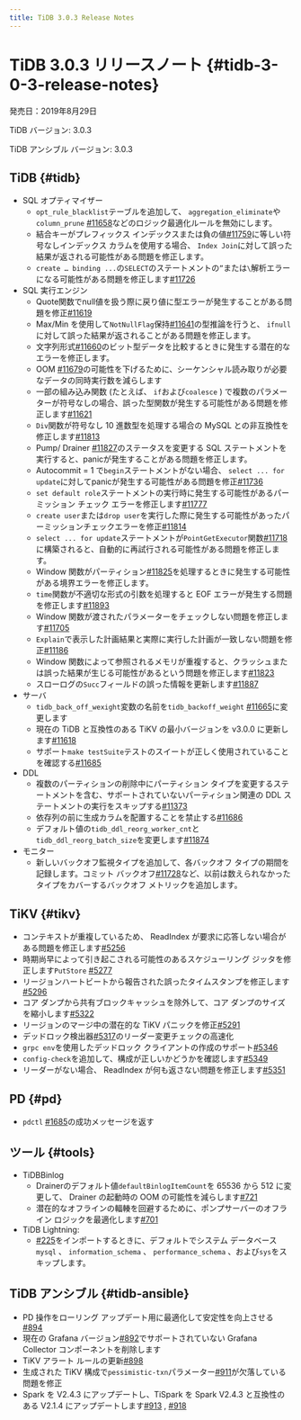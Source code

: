 ```yaml
---
title: TiDB 3.0.3 Release Notes
---
```


# TiDB 3.0.3 リリースノート {#tidb-3-0-3-release-notes}

発売日：2019年8月29日

TiDB バージョン: 3.0.3

TiDB アンシブル バージョン: 3.0.3

## TiDB {#tidb}

-   SQL オプティマイザー
    -   `opt_rule_blacklist`テーブルを追加して、 `aggregation_eliminate`や`column_prune` [#11658](https://github.com/pingcap/tidb/pull/11658)などのロジック最適化ルールを無効にします。
    -   結合キーがプレフィックス インデックスまたは負の値[#11759](https://github.com/pingcap/tidb/pull/11759)に等しい符号なしインデックス カラムを使用する場合、 `Index Join`に対して誤った結果が返される可能性がある問題を修正します。
    -   `create … binding ...`の`SELECT`のステートメントの`”`または`\`解析エラーになる可能性がある問題を修正します[#11726](https://github.com/pingcap/tidb/pull/11726)
-   SQL 実行エンジン
    -   Quote関数でnull値を扱う際に戻り値に型エラーが発生することがある問題を修正[#11619](https://github.com/pingcap/tidb/pull/11619)
    -   Max/Min を使用して`NotNullFlag`保持[#11641](https://github.com/pingcap/tidb/pull/11641)の型推論を行うと、 `ifnull`に対して誤った結果が返されることがある問題を修正します。
    -   文字列形式[#11660](https://github.com/pingcap/tidb/pull/11660)のビット型データを比較するときに発生する潜在的なエラーを修正します。
    -   OOM [#11679](https://github.com/pingcap/tidb/pull/11679)の可能性を下げるために、シーケンシャル読み取りが必要なデータの同時実行数を減らします
    -   一部の組み込み関数 (たとえば、 `if`および`coalesce` ) で複数のパラメーターが符号なしの場合、誤った型関数が発生する可能性がある問題を修正します[#11621](https://github.com/pingcap/tidb/pull/11621)
    -   `Div`関数が符号なし 10 進数型を処理する場合の MySQL との非互換性を修正します[#11813](https://github.com/pingcap/tidb/pull/11813)
    -   Pump/ Drainer [#11827](https://github.com/pingcap/tidb/pull/11827)のステータスを変更する SQL ステートメントを実行すると、panicが発生することがある問題を修正します。
    -   Autocommit = 1 で`begin`ステートメントがない場合、 `select ... for update`に対してpanicが発生する可能性がある問題を修正[#11736](https://github.com/pingcap/tidb/pull/11736)
    -   `set default role`ステートメントの実行時に発生する可能性があるパーミッション チェック エラーを修正します[#11777](https://github.com/pingcap/tidb/pull/11777)
    -   `create user`または`drop user`を実行した際に発生する可能性があったパーミッションチェックエラーを修正[#11814](https://github.com/pingcap/tidb/pull/11814)
    -   `select ... for update`ステートメントが`PointGetExecutor`関数[#11718](https://github.com/pingcap/tidb/pull/11718)に構築されると、自動的に再試行される可能性がある問題を修正します。
    -   Window 関数がパーティション[#11825](https://github.com/pingcap/tidb/pull/11825)を処理するときに発生する可能性がある境界エラーを修正します。
    -   `time`関数が不適切な形式の引数を処理すると EOF エラーが発生する問題を修正します[#11893](https://github.com/pingcap/tidb/pull/11893)
    -   Window 関数が渡されたパラメーターをチェックしない問題を修正します[#11705](https://github.com/pingcap/tidb/pull/11705)
    -   `Explain`で表示した計画結果と実際に実行した計画が一致しない問題を修正[#11186](https://github.com/pingcap/tidb/pull/11186)
    -   Window 関数によって参照されるメモリが重複すると、クラッシュまたは誤った結果が生じる可能性があるという問題を修正します[#11823](https://github.com/pingcap/tidb/pull/11823)
    -   スローログの`Succ`フィールドの誤った情報を更新します[#11887](https://github.com/pingcap/tidb/pull/11887)
-   サーバ
    -   `tidb_back_off_wexight`変数の名前を`tidb_backoff_weight` [#11665](https://github.com/pingcap/tidb/pull/11665)に変更します
    -   現在の TiDB と互換性のある TiKV の最小バージョンを v3.0.0 に更新します[#11618](https://github.com/pingcap/tidb/pull/11618)
    -   サポート`make testSuite`テストのスイートが正しく使用されていることを確認する[#11685](https://github.com/pingcap/tidb/pull/11685)
-   DDL
    -   複数のパーティションの削除中にパーティション タイプを変更するステートメントを含む、サポートされていないパーティション関連の DDL ステートメントの実行をスキップする[#11373](https://github.com/pingcap/tidb/pull/11373)
    -   依存列の前に生成カラムを配置することを禁止する[#11686](https://github.com/pingcap/tidb/pull/11686)
    -   デフォルト値の`tidb_ddl_reorg_worker_cnt`と`tidb_ddl_reorg_batch_size`を変更します[#11874](https://github.com/pingcap/tidb/pull/11874)
-   モニター
    -   新しいバックオフ監視タイプを追加して、各バックオフ タイプの期間を記録します。コミット バックオフ[#11728](https://github.com/pingcap/tidb/pull/11728)など、以前は数えられなかったタイプをカバーするバックオフ メトリックを追加します。

## TiKV {#tikv}

-   コンテキストが重複しているため、 ReadIndex が要求に応答しない場合がある問題を修正します[#5256](https://github.com/tikv/tikv/pull/5256)
-   時期尚早によって引き起こされる可能性のあるスケジューリング ジッタを修正します`PutStore` [#5277](https://github.com/tikv/tikv/pull/5277)
-   リージョンハートビートから報告された誤ったタイムスタンプを修正します[#5296](https://github.com/tikv/tikv/pull/5296)
-   コア ダンプから共有ブロックキャッシュを除外して、コア ダンプのサイズを縮小します[#5322](https://github.com/tikv/tikv/pull/5322)
-   リージョンのマージ中の潜在的な TiKV パニックを修正[#5291](https://github.com/tikv/tikv/pull/5291)
-   デッドロック検出器[#5317](https://github.com/tikv/tikv/pull/5317)のリーダー変更チェックの高速化
-   `grpc env`を使用したデッドロック クライアントの作成のサポート[#5346](https://github.com/tikv/tikv/pull/5346)
-   `config-check`を追加して、構成が正しいかどうかを確認します[#5349](https://github.com/tikv/tikv/pull/5349)
-   リーダーがない場合、 ReadIndex が何も返さない問題を修正します[#5351](https://github.com/tikv/tikv/pull/5351)

## PD {#pd}

-   `pdctl` [#1685](https://github.com/pingcap/pd/pull/1685)の成功メッセージを返す

## ツール {#tools}

-   TiDBBinlog
    -   Drainerのデフォルト値`defaultBinlogItemCount`を 65536 から 512 に変更して、 Drainer の起動時の OOM の可能性を減らします[#721](https://github.com/pingcap/tidb-binlog/pull/721)
    -   潜在的なオフラインの輻輳を回避するために、ポンプサーバーのオフライン ロジックを最適化します[#701](https://github.com/pingcap/tidb-binlog/pull/701)
-   TiDB Lightning:
    -   [#225](https://github.com/pingcap/tidb-lightning/pull/225)をインポートするときに、デフォルトでシステム データベース`mysql` 、 `information_schema` 、 `performance_schema` 、および`sys`をスキップします。

## TiDB アンシブル {#tidb-ansible}

-   PD 操作をローリング アップデート用に最適化して安定性を向上させる[#894](https://github.com/pingcap/tidb-ansible/pull/894)
-   現在の Grafana バージョン[#892](https://github.com/pingcap/tidb-ansible/pull/892)でサポートされていない Grafana Collector コンポーネントを削除します
-   TiKV アラート ルールの更新[#898](https://github.com/pingcap/tidb-ansible/pull/898)
-   生成された TiKV 構成で`pessimistic-txn`パラメーター[#911](https://github.com/pingcap/tidb-ansible/pull/911)が欠落している問題を修正
-   Spark を V2.4.3 にアップデートし、TiSpark を Spark V2.4.3 と互換性のある V2.1.4 にアップデートします[#913](https://github.com/pingcap/tidb-ansible/pull/913) , [#918](https://github.com/pingcap/tidb-ansible/pull/918)
